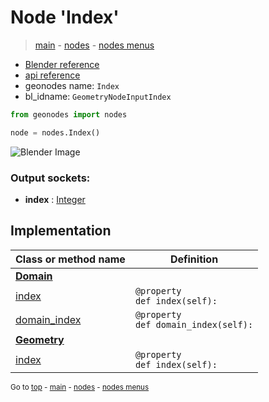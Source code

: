 # Node 'Index'

> [main](../structure.md) - [nodes](nodes.md) - [nodes menus](nodes_menus.md)

- [Blender reference](https://docs.blender.org/manual/en/latest/modeling/geometry_nodes/input/input_index.html)
- [api reference](https://docs.blender.org/api/current/bpy.types.GeometryNodeInputIndex.html)
- geonodes name: `Index`
- bl_idname: `GeometryNodeInputIndex`

```python
from geonodes import nodes

node = nodes.Index()
```

![Blender Image](https://docs.blender.org/manual/en/latest/_images/node-types_GeometryNodeInputIndex.webp)

### Output sockets:

- **index** : [Integer](Integer.md)

## Implementation

| Class or method name | Definition |
|----------------------|------------|
| **[Domain](Domain.md)** |
| [index](Domain.md#index-property) | `@property`<br> `def index(self):` |
| [domain_index](Domain.md#domain_index-property) | `@property`<br> `def domain_index(self):` |
| **[Geometry](Geometry.md)** |
| [index](Geometry.md#index-property) | `@property`<br> `def index(self):` |

<sub>Go to [top](#node-Index) - [main](../structure.md) - [nodes](nodes.md) - [nodes menus](nodes_menus.md)</sub>

